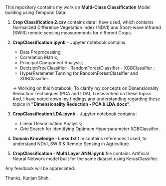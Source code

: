This repository contains my work on **Multi-Class Classification** Model building using Temporal Data.

1. **Crop Classification 2.csv** contains data I have used, which contains Normalized Difference Vegetation Index (NDVI) and Short-wave     infrared (SWIR) remote sensing measurements for different Crops.


2. **CropClassification.ipynb** - Jupyter notebook contains: 
     - Data Preprocessing; 
     - Correlation Matrix;
     - Principal Component Analysis;
     - DecisionTreeClassifier - RandomForestClassifier - XGBClassifier ;
     - HyperParameter Tunning for RandomForestClassifier and XGBClassifier.

     => Working on this Notebook, To clarify my concepts on Dimensionality Reduction Techniques (PCA and LDA), I researched on these               topics. And, I have noted down my findings and understanding regarding these topics in **"Dimensionality Reduction - PCA &                   LDA.docx".**


3. **CropClassification LDA.ipynb** - Jupyter notebook contains :
     - Linear Desrimination Analysis;
     - Grid Search for identifying Optimum Hyperparameter XGBClassifier.


4. **Domain Knowledge - Links.txt** file contains references I used, to understand NDVI, SWIR & Remote Sensing in Agriculture.


5. **CropClassification - Multi Layer ANN.ipynb** file contains Artificial Neural Network model built for the same dataset using KerasClassifier.

Any feedback will be appreciated.

Thanks,
Kunjan Shah.
